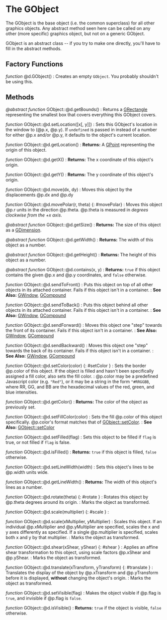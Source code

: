 The GObject
============
The GObject is the base object (i.e. the common superclass) for all other
graphics objects. Any abstract method seen here can be called on any other (more specific) graphics object,
but not on a generic GObject.

GObject is an abstract class -- if you try to make one directly, you'll have to fill in the abstract methods.

Factory Functions
------------------
*function* @d.GObject()
:   Creates an empty `GObject`. You probably shouldn't be using this.

Methods
--------
*@abstract function* GObject::@d.getBounds()
:   Returns a [GRectangle](util/grectangle.md) representing the smallest box that covers everything
    this GObject covers.

*function* GObject::@d.setLocation([x[, y]])
:   Sets this GObject's location in the window to (@p.x, @p.y). If `undefined` is passed in instead of a number for
    either @p.x and/or @p.y, it defaults to the object's current location.

*function* GObject::@d.getLocation()
:   **Returns:** A [GPoint](util/gpoint.md) representing the origin of this object.

*function* GObject::@d.getX()
:   **Returns:** The x coordinate of this object's origin.

*function* GObject::@d.getY()
:   **Returns:** The y coordinate of this object's origin.

*function* GObject::@d.move(dx, dy)
:   Moves this object by the displacements @p.dx and @p.dy

*function* GObject::@d.movePolar(r, theta)  {:  #movePolar}
:   Moves this object @p.r units in the direction @p.theta. @p.theta is measured in *degrees clockwise
    from the +x axis*.

*@abstract function* GObject::@d.getSize()
:   **Returns:** The size of this object as a [GDimension](util/gdimension.md).

*@abstract function* GObject::@d.getWidth()
:   **Returns:** The width of this object as a number.

*@abstract function* GObject::@d.getHeight()
:   **Returns:** The height of this object as a number.

*@abstract function* GObject::@d.contains(x, y)
:   **Returns:** `true` if this object contains the given @p.x and @p.y coordinates, and `false` otherwise.

*function* GObject::@d.sendToFront()
:   Puts this object on top of all other objects in its attached container. Fails if this object isn't in a container.
:   **See Also:** [GWindow](gwindow.md), [GCompound](gobjects/gcompound.md)

*function* GObject::@d.sendToBack()
:   Puts this object behind all other objects in its attached container. Fails if this object isn't in a container.
:   **See Also:** [GWindow](gwindow.md), [GCompound](gobjects/gcompound.md)


*function* GObject::@d.sendForward()
:   Moves this object one "step" towards the front of its container. Fails if this object isn't in a container.
:   **See Also:** [GWindow](gwindow.md), [GCompound](gobjects/gcompound.md)

*function* GObject::@d.sendBackward()
:   Moves this object one "step" towards the back of its container. Fails if this object isn't in a container.
:   **See Also:** [GWindow](gwindow.md), [GCompound](gobjects/gcompound.md)

*function* GObject::@d.setColor(color)      {: #setColor }
:   Sets the border @p.color of this object. If the object is filled and hasn't been specifically
    assigned a fill color, also sets the fill color.
:   @p.color may be a predefined Javascript color (e.g. `"Red"`), or it may be a string in the form `"#RRGGBB`,
    where RR, GG, and BB are the hexadecimal values of the red, green, and blue intensities.

*function* GObject::@d.getColor()
:   **Returns:** The color of the object as previously set.

*function* GObject::@d.setFillColor(color)
:   Sets the fill @p.color of this object specifically. @p.color's format matches that of [GObject::setColor](#setColor).
:   **See Also:** [GObject::setColor](#setColor)

*function* GObject::@d.setFilled(flag)
:   Sets this object to be filled if `flag` is true, or not filled if `flag` is false.

*function* GObject::@d.isFilled()
:   **Returns:** `true` if this object is filled, `false` otherwise.

*function* GObject::@d.setLineWidth(width)
:   Sets this object's lines to be @p.width units wide.

*function* GObject::@d.getLineWidth()
:   **Returns:** The width of this object's lines as a number.

*function* GObject::@d.rotate(theta)            {: #rotate }
:   Rotates this object by @p.theta degrees around its origin.
:   Marks the object as transformed.

*function* GObject::@d.scale(multiplier)            {: #scale }
: 

*function* GObject::@d.scale(xMultiplier, yMultiplier)
:   Scales this object. If an individual @p.xMultiplier and @p.yMultiplier are specified, scales the x and y
    axes differently as specified. If a single @p.multiplier is specified, scales both x and y by that multiplier.
:   Marks the object as transformed.

*function* GObject::@d.shear(xShear, yShear)            {: #shear }
:   Applies an affine shear transformation to this object, using scale factors @p.xShear and @p.yShear.
:   Marks the object as transformed.

*function* GObject::@d.translate(xTransform, yTransform)            {: #translate }
:   Translates the display of the object by @p.xTransform and @p.yTransform before it is displayed, **without** changing
    the object's origin.
:   Marks the object as transformed.

*function* GObject::@d.setVisible(flag)
:   Makes the object visible if @p.flag is `true`, and invisible if @p.flag is `false`.

*function* GObject::@d.isVisible()
:   **Returns:** `true` if the object is visible, `false` otherwise.